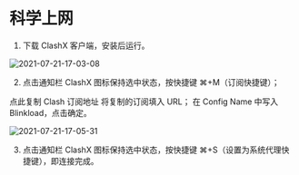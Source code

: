 # 科学上网

1. 下载 ClashX 客户端，安装后运行。

![2021-07-21-17-03-08](/images/2021-07-21-17-03-08.png)

2. 点击通知栏 ClashX 图标保持选中状态，按快捷键 ⌘+M（订阅快捷键）；

点此复制 Clash 订阅地址
将复制的订阅填入 URL；
在 Config Name 中写入 Blinkload，点击确定。

![2021-07-21-17-05-31](/images/2021-07-21-17-05-31.png)

3. 点击通知栏 ClashX 图标保持选中状态，按快捷键 ⌘+S（设置为系统代理快捷键），即连接完成。
